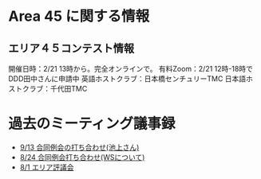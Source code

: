 # Area 45 に関する情報

## エリア４５コンテスト情報

開催日時：2/21 13時から。完全オンラインで。
有料Zoom：2/21 12時-18時でDDD田中さんに申請中
英語ホストクラブ：日本橋センチュリーTMC
日本語ホストクラブ：千代田TMC

# 過去のミーティング議事録
* [9/13 合同例会の打ち合わせ(池上さん)](https://github.com/norip6jp/toastmasters/blob/master/area45_20-21/MinutesJointMeeting0913.md)
* [8/24 合同例会打ち合わせ(WSについて)](https://github.com/norip6jp/toastmasters/blob/master/area45_20-21/DiscussionJointMeeting0824.md)
* [8/1 エリア評議会](https://github.com/norip6jp/toastmasters/blob/master/area45_20-21/AreaCouncil0801.md)
